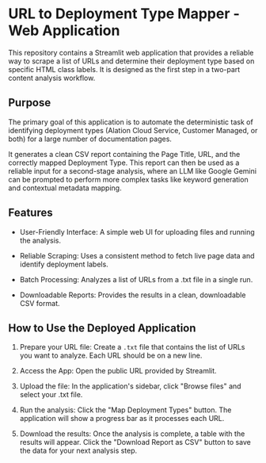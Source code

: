 # URL to Deployment Type Mapper - Web Application

This repository contains a Streamlit web application that provides a reliable way to scrape a list of URLs and determine their deployment type based on specific HTML class labels. It is designed as the first step in a two-part content analysis workflow.

## Purpose

The primary goal of this application is to automate the deterministic task of identifying deployment types (Alation Cloud Service, Customer Managed, or both) for a large number of documentation pages.

It generates a clean CSV report containing the Page Title, URL, and the correctly mapped Deployment Type. This report can then be used as a reliable input for a second-stage analysis, where an LLM like Google Gemini can be prompted to perform more complex tasks like keyword generation and contextual metadata mapping.

## Features

- User-Friendly Interface: A simple web UI for uploading files and running the analysis.

- Reliable Scraping: Uses a consistent method to fetch live page data and identify deployment labels.

- Batch Processing: Analyzes a list of URLs from a .txt file in a single run.

- Downloadable Reports: Provides the results in a clean, downloadable CSV format.

## How to Use the Deployed Application

1. Prepare your URL file: Create a `.txt` file that contains the list of URLs you want to analyze. Each URL should be on a new line.

2. Access the App: Open the public URL provided by Streamlit.

3. Upload the file: In the application's sidebar, click "Browse files" and select your .txt file.

4. Run the analysis: Click the "Map Deployment Types" button. The application will show a progress bar as it processes each URL.

5. Download the results: Once the analysis is complete, a table with the results will appear. Click the "Download Report as CSV" button to save the data for your next analysis step.

